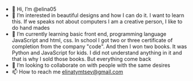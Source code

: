 - 👋 Hi, I’m @elina05
- 👀 I’m interested in beautiful designs and how I can do it. I want to learn this. If we speaks not about computers I am a creative person, I like to do hand mades
- 🌱 I’m currently learning basic front end, programming language JavaScript and html, css. In school I got two or three certificate of completion from the company "code". And then I won two books. It was Python and JavaScript for kids. I did not understand anything in it and that is why I sold those books. But everything come back
- 💞️ I’m looking to collaborate on with people with the same desires
- 📫 How to reach me elinatymtsev@gmail.com

<!---
elina05/elina05 is a ✨ special ✨ repository because its `README.md` (this file) appears on your GitHub profile.
You can click the Preview link to take a look at your changes.
--->

